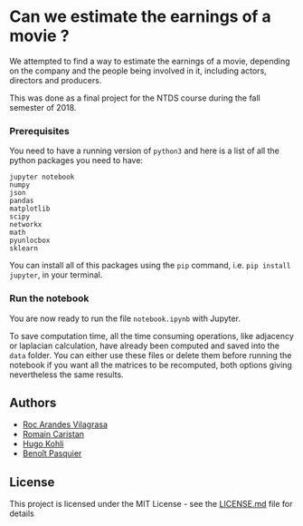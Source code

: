 # Can we estimate the earnings of a movie ?

We attempted to find a way to estimate the earnings of a movie, depending on the company and the people being involved in it, including actors, directors and producers.

This was done as a final project for the NTDS course during the fall semester of 2018.


### Prerequisites

You need to have a running version of ```python3``` and here is a list of all the python packages you need to have:

```
jupyter notebook
numpy
json
pandas
matplotlib
scipy
networkx
math
pyunlocbox
sklearn
```
You can install all of this packages using the ```pip``` command, i.e. ```pip install jupyter```, in your terminal.

### Run the notebook

You are now ready to run the file ```notebook.ipynb``` with Jupyter.

To save computation time, all the time consuming operations, like adjacency or laplacian calculation, have already been computed and saved into the ```data``` folder. You can either use these files or delete them before running the notebook if you want all the matrices to be recomputed, both options giving nevertheless the same results.


## Authors

* [Roc Arandes Vilagrasa](https://people.epfl.ch/roc.arandes)
* [Romain Caristan](https://people.epfl.ch/romain.caristan)
* [Hugo Kohli](https://people.epfl.ch/hugo.kohli)
* [Benoît Pasquier](https://people.epfl.ch/benoit.pasquier)

## License

This project is licensed under the MIT License - see the [LICENSE.md](LICENSE.md) file for details

